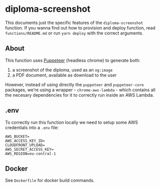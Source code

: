 # diploma-screenshot

This documents just the specific features of the `diploma-screenshot` function. If you wanna find out how to provision and deploy function, read `functions/README.md` or run `yarn deploy` with the correct arguments.

## About

This function uses [Puppeteer](https://github.com/puppeteer/puppeteer) (headless chrome) to generate both:

1. a screenshot of the diploma, used as an `og:image`
2. a PDF document, available as download to the user

However, instead of using directly the `puppeteer` and `puppeteer-core` packages, we're using a wrapper - `chrome-aws-lambda` - which contains all the necesary dependencies for it to correctly run inside an AWS Lambda.

## .env

To correctly run this function locally we need to setup some AWS credentials into a `.env` file:

```
AWS_BUCKET=
AWS_ACCESS_KEY_ID=
CLOUDFRONT_UPLOAD=
AWS_SECRET_ACCESS_KEY=
AWS_REGION=eu-central-1
```

## Docker

See `Dockerfile` for docker build commands.
